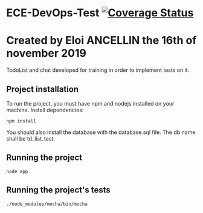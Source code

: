 # ECE-DevOps-Test     [![Coverage Status](https://coveralls.io/repos/github/EloiAncellin/ECE-DevOps-Test/badge.svg?branch=master)](https://coveralls.io/github/EloiAncellin/ECE-DevOps-Test?branch=master)
# Created by Eloi ANCELLIN the 16th of november 2019
TodoList and chat developed for training in order to implement tests on it.

## Project installation
To run the project, you must have npm and nodejs installed on your machine.
Install dependencies: 
```console
npm install
```
You should also install the database with the database.sql file. 
The db name shall be td_list_test.

## Running the project

```console
node app
```

## Running the project's tests 
```console
./node_modules/mocha/bin/mocha
```
